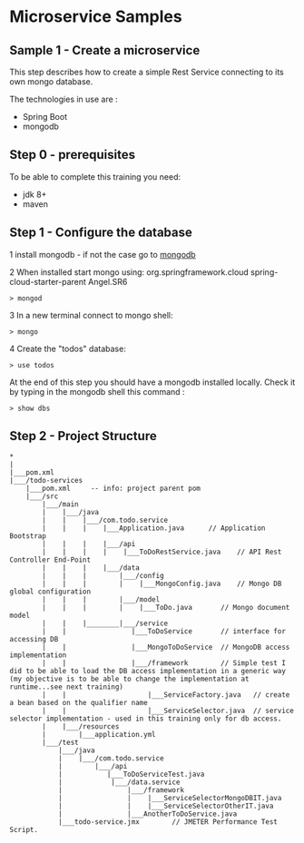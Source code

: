 # Microservice Samples

## Sample 1 - Create a microservice

This step describes how to create a simple Rest Service connecting to its own mongo database.

The technologies in use are :

* Spring Boot
* mongodb

## Step 0 - prerequisites
To be able to complete this training you need:
* jdk 8+
* maven

## Step 1 - Configure the database

1 install mongodb  - if not the case go to [mongodb](https://www.mongodb.org/)

2 When installed start mongo using:<parent>
                                           <groupId>org.springframework.cloud</groupId>
                                           <artifactId>spring-cloud-starter-parent</artifactId>
                                           <version>Angel.SR6</version>
                                       </parent>
```
> mongod
```
3 In a new terminal connect to mongo shell:
 ```
> mongo
 ```
4 Create the "todos" database:
```
> use todos
```

At the end of this step you should have a mongodb installed locally.
Check it by typing in the mongodb shell this command :
```
> show dbs
```

## Step 2 - Project Structure

```
*
|
|___pom.xml
|___/todo-services
    |___pom.xml     -- info: project parent pom
    |___/src
        |___/main
        |    |___/java
        |    |    |___/com.todo.service
        |    |    |    |___Application.java      // Application Bootstrap
        |    |    |    |___/api
        |    |    |    |    |___ToDoRestService.java    // API Rest Controller End-Point
        |    |    |    |___/data
        |    |    |        |___/config
        |    |    |        |    |___MongoConfig.java    // Mongo DB global configuration
        |    |    |        |___/model
        |    |    |        |    |___ToDo.java       // Mongo document model
        |    |    |________|___/service
        |    |                |___ToDoService       // interface for accessing DB
        |    |                |___MongoToDoService  // MongoDB access implementation
        |    |                |___/framework        // Simple test I did to be able to load the DB access implementation in a generic way (my objective is to be able to change the implementation at runtime...see next training)
        |    |                    |___ServiceFactory.java   // create a bean based on the qualifier name
        |    |                    |___ServiceSelector.java  // service selector implementation - used in this training only for db access.
        |    |___/resources
        |        |___application.yml
        |___/test
            |___/java
            |    |___/com.todo.service
            |        |___/api
            |           |___ToDoServiceTest.java
            |            |___/data.service
            |                |___/framework
            |                |    |___ServiceSelectorMongoDBIT.java
            |                |    |___ServiceSelectorOtherIT.java
            |                |___AnotherToDoService.java
            |___todo-service.jmx        // JMETER Performance Test Script.
```




